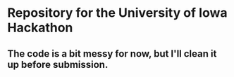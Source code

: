 # Repository for the University of Iowa Hackathon


## The code is a bit messy for now, but I'll clean it up before submission.